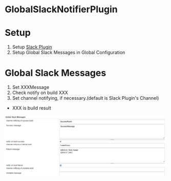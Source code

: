 # GlobalSlackNotifierPlugin

# Setup
1. Setup [Slack Plugin](https://github.com/jenkinsci/slack-plugin)
2. Setup Global Slack Messages in Global Configuration

# Global Slack Messages
1. Set XXXMessage
2. Check notify on build XXX
3. Set channel notifying, if necessary.(default is Slack Plugin's Channel)

* XXX is build result

![image](img/globalslackmessage.png)
